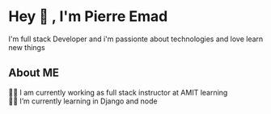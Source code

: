 # Hey 👋 , I'm Pierre Emad 
I'm full stack Developer and i'm passionte about technologies and love learn new things  
## About ME
  👨‍🏫 I am currently working as full stack instructor at AMIT learning <br>
  🧑‍🎓 I’m currently learning in Django and node <br>
  
  

<!--
**pierreemad93/pierreemad93** is a ✨ _special_ ✨ repository because its `README.md` (this file) appears on your GitHub profile.

Here are some ideas to get you started:

- 🔭 I’m currently working on ...
- 🌱 I’m currently learning ...
- 👯 I’m looking to collaborate on ...
- 🤔 I’m looking for help with ...
- 💬 Ask me about ...
- 📫 How to reach me: ...
- 😄 Pronouns: ...
- ⚡ Fun fact: ...
-->
